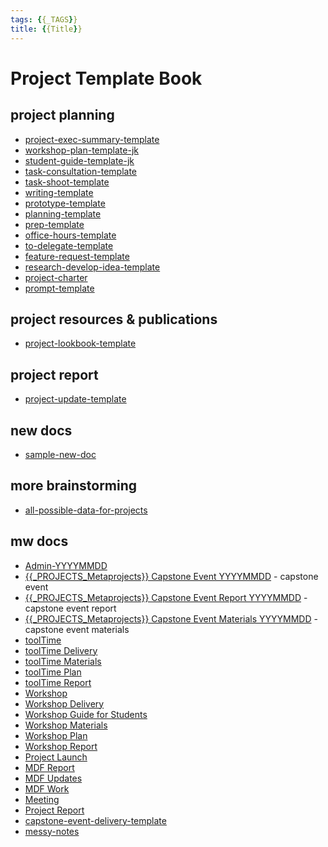 ```yaml
---
tags: {{_TAGS}}
title: {{Title}}
---
```



Project Template Book
===

project planning
---

- [project-exec-summary-template](/xZ2jViSlRD-xdyVMEXcr5Q)
- [workshop-plan-template-jk](/ck7iHrGKR-uBp0rPMkREeg)
- [student-guide-template-jk](/dHaQuYr_TCCfRt-XpNyxNA)
- [task-consultation-template](/Vo5ZtsNjRxmmopKcZQzzEA)
- [task-shoot-template](/cTeee4euSZqgkJUkIKB2EQ)
- [writing-template](/MbZ3UEBnT9C-SX8rPz97xQ)
- [prototype-template](/mybYwp5jQmqW-PtlUD3c1Q)
- [planning-template](/LF1knCFeSAKNgUB_k7CExQ)
- [prep-template](/vTkn9XrzRMWhynF_4WYXRA)
- [office-hours-template](/unIbf5umQ_6RUr8FtezltA)
- [to-delegate-template](/_78YhjfRQDWjKmx6A8lLsw)
- [feature-request-template](/9nUAGOvfQNC6mSxDyhfPGw)
- [research-develop-idea-template](/8uN8-F0TRLGY7ZPPXvQSXg)
- [project-charter](/h20HwMBuTECbDYlTEtlZ0Q)
- [prompt-template](/ZtI6coKiTHihzjH6ImRdvQ)

project resources & publications
---

- [project-lookbook-template](/cvIhJXT8RaqTsjh1Bcvk5g)



project report
---

- [project-update-template](/0YpvQ99STbW5uykREY4_gA)


new docs
---

- [sample-new-doc](/atracPmrRtyVbtK7xtyOPg)

more brainstorming
---
- [all-possible-data-for-projects](/x1Sx9Qg_TK2cLlyfSh6Z5w)

mw docs
---
* [Admin-YYYYMMDD](/dIR4_B94QeOuDFVAoUHUxQ)
* [{{_PROJECTS_Metaprojects}} Capstone Event YYYYMMDD](/RPMf_yx5SiCEXkRc62mweA) - capstone event
* [{{_PROJECTS_Metaprojects}} Capstone Event Report YYYYMMDD](/ykcGhHzoQT625RbMnAijog) - capstone event report
* [{{_PROJECTS_Metaprojects}} Capstone Event Materials YYYYMMDD](/gcQralcXQ1akA_lgphBiLA) - capstone event materials
* [toolTime](https://hackmd.io/wjWB4qEET6ml6en44H8vig)
* [toolTime Delivery](https://hackmd.io/IoGxvocRSbCpmGDsckZaMw?edit)
* [toolTime Materials](https://hackmd.io/HHbkPXAqRWmAJ0qn6k_pSQ)
* [toolTime Plan](https://hackmd.io/alAtQ7slSrCEEhQd0M0UZA)
* [toolTime Report](https://hackmd.io/87LIa7-WTjer9AVTdRSjxA)
* [Workshop](https://hackmd.io/iTdaQfyyQkSEPU8IgCottg?both)
* [Workshop Delivery](https://hackmd.io/2bvdf42RRNWhYKAmG_wM0g)
* [Workshop Guide for Students](https://hackmd.io/dHaQuYr_TCCfRt-XpNyxNA)
* [Workshop Materials](https://hackmd.io/YnmtlD2NRRGIeMuFM3mDGA)
* [Workshop Plan](https://hackmd.io/ck7iHrGKR-uBp0rPMkREeg?edit)
* [Workshop Report](https://hackmd.io/oeJEZoNgS_6EYfvc2MJNEw)
* [Project Launch](/CsJbAw1fStCgPlxZImv3cQ)
* [MDF Report](/Wex2wQoYQxO-Fo3LL1PhzQ)
* [MDF Updates](/MoTN4IzuTvCiLc6-xKSyew)
* [MDF Work](/eql9tfHrQ02PVlccT2yRpQ)
* [Meeting](/KQzTATcQTuGnFiwYHXSi4w)
* [Project Report](/pQnt2fpjTHOTjWnh1YcNcQ)
* [capstone-event-delivery-template](/iQlc_XD7QcO4pyXA6pa2hA)
* [messy-notes](/OYNYh7jETyC1TtlRO9tBUw)












